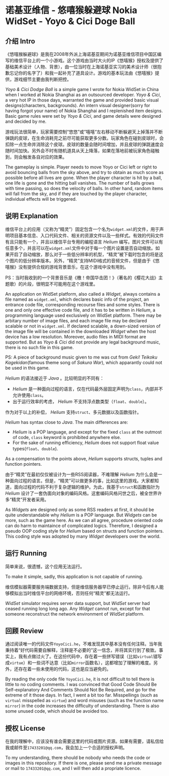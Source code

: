 # 诺基亚维信 - 悠嘻猴躲避球 Nokia WidSet - Yoyo & Cici Doge Ball

## 介绍 Intro

《悠嘻猴躲避球》是我在2008年外派上海诺基亚期间为诺基亚维信项目中国区编写的维信平台上的一个小游戏。这个游戏由当时大火的IP《悠嘻猴》授权及提供了基础美术设计（人物、背景），由一位当时在上海诺基亚实习的美术设计师（很抱歉忘记你的名字了）和我一起补充了道具设计。游戏的基本玩法由《悠嘻猴》提供，游戏细节主要由我判断把控。

_Yoyo & Cici Dodge Ball_ is a simple game I wrote for Nokia WidSet in China when I worked at Nokia Shanghai as an outsourced developer. _Yoyo & Cici_, a very hot IP in those days, warranted the game and provided basic visual designs(characters, backgrounds). An intern visual designer(sorry for having forgot your name) of Nokia Shanghai and I replenished item designs. Basic game rules were set by _Yoyo & Cici_, and game details were designed and decided by me.

游戏玩法很简单，玩家需要控制“悠悠”或”嘻嘻“左右移动不断躲避天上掉落并不断弹跳的皮球，在生命消耗完之前尽可能获取更多分数。玩家角色在碰到皮球时，会扣除一点生命并消除这个皮球。皮球的数量会随时间增加，并且皮球的弹跳速度会随时间加快。另外会不时有随机道具从天上降落，如果在落地前被玩家角色碰触到，则会触发各自对应的效果。

The gameplay is simple. Player needs to move Yoyo or Cici left or right to avoid bouncing balls from the sky above, and try to obtain as much score as possible before all lives are gone. When the player character is hit by a ball, one life is gone and the hitting ball vanishes. The number of balls grows with time passing, so does the velocity of balls. In other hand, random items will fall from the sky, and if they are touched by the player character, individual effects will be triggered.

## 说明 Explanation

维信平台上的应用（又称为“精灵”）固定包含一个名为`widget.xml`的文件，用于声明项目基本信息、入口代码文件、相关的资源文件以及一些样式。有效的代码文件有且只能有一个，并且以维信平台专用的编程语言 _Helium_ 编写。图片文件可以有任意多个，并且可以在`widget.xml`文件中对于每一个图片设置是否自动缩放。如果开启了自动缩放，那么对于一些低分辨率的机型，“精灵”被下载时包含的将是这个图片的低分辨率版本。另外，“精灵”支持MIDI格式的音频文件，但是由于《悠嘻猴》没有提供合规的游戏背景音乐，在这个游戏中没有用到。

PS：当时我收到的一个背景音乐是《檄！帝国华击团！》（著名的《樱花大战》主题歌）的片段，很明显不可能用在这个游戏里。

An application on WidSet platform, also called a _Widget_, always contains a file named as `widget.xml`, which declares basic info of the project, an entrance code file, corresponding recourse files and some styles. There is one and only one effective code file, and it has to be written in _Helium_, a programming language used exclusively on WidSet platform. There may be arbitary number of image files, and each image file may be declared scalable or not in `widget.xml`. If declared scalable, a down-sized version of the image file will be contained in the downloaded _Widget_ when the host device has a low resolution. Moreover, audio files in MIDI format are supported. But as _Yoyo & Cici_ did not provide any legal background music, there is no such file in this game.

PS: A piece of background music given to me was cut from _Geki! Teikoku Kagekidan_(famous theme song of _Sakura War_), which apparantly could not be used in this game.

_Helium_ 的语法接近于 _Java_ 。比较明显的不同有：

- _Helium_ 是一种面向过程的语言，仅在代码最外层固定声明为`class`，内部并不允许使用`class`。
- 出于运行效率的考虑， _Helium_ 不支持浮点数类型（`float`、`double`）。

作为对于以上的补偿， _Helium_ 支持`struct`、多元数据以及函数指针。

_Helium_ has syntax close to _Java_. The main differences are:

- _Helium_ is a POP language, and except for the fixed `class` at the outmost of code, `class` keyword is prohibited anywhere else.
- For the sake of running efficiency, _Helium_ does not support float value types(`float`、`double`).

As a compensation to the points above, _Helium_ supports structs, tuples and function pointers.

由于“精灵”在最初仅仅被设计为一些RSS阅读器，不难理解 _Helium_ 为什么会是一种面向过程的语言。但是，“精灵”可以做更多的事，比如这里的游戏。大家都知道，面向过程的代码不利于复杂逻辑的维护。为此，我基于`struct`和函数指针为 _Helium_ 设计了一套伪面向对象的编码风格。这套编码风格问世之后，被全世界许多“精灵”开发者采用。

As _Widgets_ are designed only as some RSS readers at first, it should be quite understandable why _Helium_ is a POP language. But _Widgets_ can be more, such as the game here. As we can all agree, procedure oriented code can do harm to maintaince of complicated logics. Therefore, I designed a pseudo OOP coding style for _Helium_ based on structs and function pointers. This coding style was adopted by many _Widget_ developers over the world.

## 运行 Running

简单来说，很遗憾，这个应用无法运行。

To make it simple, sadly, this application is not capable of running.

维信模拟器需要服务端数据支持，但是维信服务器早已停止运行。除非今后有人能够模拟出当时维信平台的网络环境，否则任何“精灵”都无法运行。

_WidSet_ simulator requires server data support, but _WidSet_ server had ceased running long long ago. Any _Widget_ cannot run, except for that someone reconstruct the network environment of _WidSet_ platform.

## 回顾 Review

通过阅读唯一的代码文件`YoyoCici.he`，不难发现其中基本没有任何注释。当年我秉持着“好代码需要自解释，注释是不必要的”这一信念，并将其实行到了极致。事实上，我有点做过火了。在这份代码中，存在着一些拼写错误（比如`virtual`错写成`virtue`）和一些词不达意（比如`mirror`函数名），这都增加了理解的难度。另外，还存在着一些未使用的代码，这也是应当避免的。

By reading the only code file `YoyoCici.he`, it is not difficult to tell there is little to no coding comments. I was convinced that Good Code Should Be Self-explanatory And Comments Should Not Be Required, and go for the extreme of it those days. In fact, I went a bit too far. Misspellings (such as `virtual` misspelled as `virtue`) and word misuses (such as the function name `mirror`) in the code increases the difficulty of understanding. There is also some unused code, which should be avoided too.

## 授权 License

在我的理解中，应该没有谁会需要这里的代码或图片资源。如果有需要，请私信给我或邮件至`17433201@qq.com`，我会加上一个合适的授权声明。

To my understanding, there should be nobody who needs the code or images in this repository. If there is one, please send me a private message or mail to `17433201@qq.com`, and I will then add a propriate licence.

